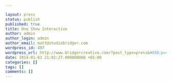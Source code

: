 ```yaml
---

layout: press
status: publish
published: true
title: One Show Interactive
author: admin
author_login: admin
author_email: matt@studiobridger.com
wordpress_id: 497
wordpress_url: http://www.bridgercreative.com/?post_type=press&#038;p=497
date: 2014-01-03 21:02:27.000000000 +01:00
categories: []
tags: []
comments: []
---
```

